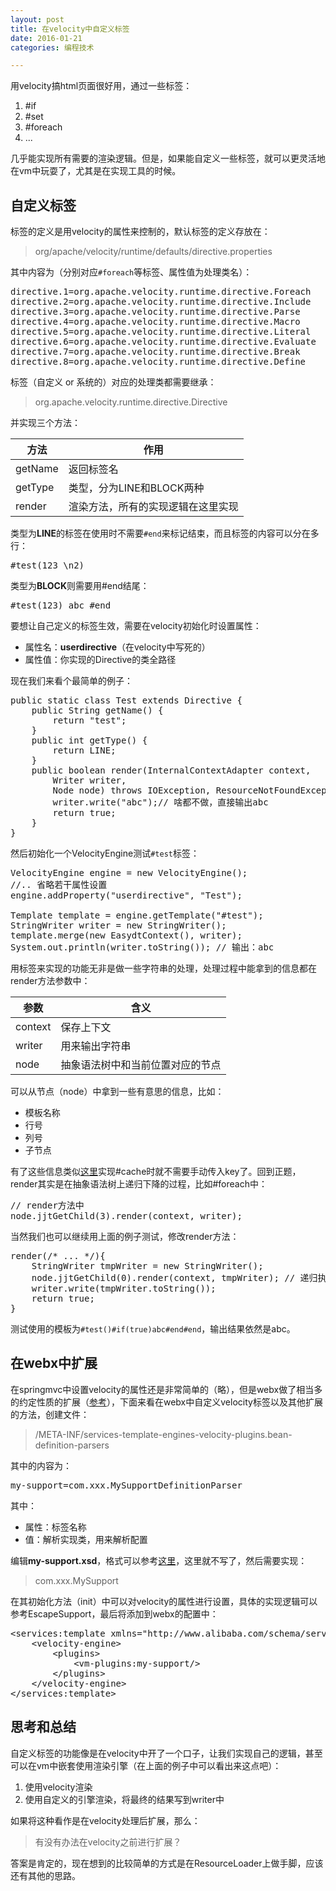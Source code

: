 ```yaml
---
layout: post
title: 在velocity中自定义标签
date: 2016-01-21
categories: 编程技术

---
```


用velocity搞html页面很好用，通过一些标签：

1. \#if
2. \#set
3. \#foreach
4. ...

几乎能实现所有需要的渲染逻辑。但是，如果能自定义一些标签，就可以更灵活地在vm中玩耍了，尤其是在实现工具的时候。

## 自定义标签

标签的定义是用velocity的属性来控制的，默认标签的定义存放在：

> org/apache/velocity/runtime/defaults/directive.properties

其中内容为（分别对应`#foreach`等标签、属性值为处理类名）：

<pre class="prettyprint">
directive.1=org.apache.velocity.runtime.directive.Foreach
directive.2=org.apache.velocity.runtime.directive.Include
directive.3=org.apache.velocity.runtime.directive.Parse
directive.4=org.apache.velocity.runtime.directive.Macro
directive.5=org.apache.velocity.runtime.directive.Literal
directive.6=org.apache.velocity.runtime.directive.Evaluate
directive.7=org.apache.velocity.runtime.directive.Break
directive.8=org.apache.velocity.runtime.directive.Define
</pre>

标签（自定义 or 系统的）对应的处理类都需要继承：

> org.apache.velocity.runtime.directive.Directive

并实现三个方法：

方法|作用
-|-
getName|返回标签名
getType|类型，分为LINE和BLOCK两种
render|渲染方法，所有的实现逻辑在这里实现

类型为**LINE**的标签在使用时不需要`#end`来标记结束，而且标签的内容可以分在多行：

<pre class="prettyprint">
#test(123 \n2)
</pre>

类型为**BLOCK**则需要用#end结尾：

<pre class="prettyprint">
#test(123) abc #end
</pre>

要想让自己定义的标签生效，需要在velocity初始化时设置属性：

- 属性名：**userdirective**（在velocity中写死的）
- 属性值：你实现的Directive的类全路径

现在我们来看个最简单的例子：

<pre class="prettyprint">
public static class Test extends Directive {
    public String getName() {
        return "test";
    }
    public int getType() {
        return LINE;
    }
    public boolean render(InternalContextAdapter context, 
        Writer writer, 
        Node node) throws IOException, ResourceNotFoundException, ParseErrorException, MethodInvocationException {
        writer.write("abc");// 啥都不做，直接输出abc
        return true;
    }
}
</pre>

然后初始化一个VelocityEngine测试`#test`标签：

<pre class="prettyprint">
VelocityEngine engine = new VelocityEngine();
//.. 省略若干属性设置
engine.addProperty("userdirective", "Test");

Template template = engine.getTemplate("#test");
StringWriter writer = new StringWriter();
template.merge(new EasydtContext(), writer);
System.out.println(writer.toString()); // 输出：abc
</pre>

用标签来实现的功能无非是做一些字符串的处理，处理过程中能拿到的信息都在render方法参数中：

参数|含义
-|-
context|保存上下文
writer|用来输出字符串
node|抽象语法树中和当前位置对应的节点

可以从节点（node）中拿到一些有意思的信息，比如：

- 模板名称
- 行号
- 列号
- 子节点

有了这些信息类似[这里](http://www.ibm.com/developerworks/cn/java/j-lo-velocity/)实现#cache时就不需要手动传入key了。回到正题，render其实是在抽象语法树上递归下降的过程，比如#foreach中：

<pre class="prettyprint">
// render方法中
node.jjtGetChild(3).render(context, writer);
</pre>

当然我们也可以继续用上面的例子测试，修改render方法：

<pre class="prettyprint">
render(/* ... */){
    StringWriter tmpWriter = new StringWriter();
    node.jjtGetChild(0).render(context, tmpWriter); // 递归执行
    writer.write(tmpWriter.toString());
    return true;
}
</pre>

测试使用的模板为`#test()#if(true)abc#end#end`，输出结果依然是abc。


## 在webx中扩展

在springmvc中设置velocity的属性还是非常简单的（略），但是webx做了相当多的约定性质的扩展（[参考](http://openwebx.org/docs/springext.html)），下面来看在webx中自定义velocity标签以及其他扩展的方法，创建文件：

> /META-INF/services-template-engines-velocity-plugins.bean-definition-parsers

其中的内容为：

<pre class="prettyprint">
my-support=com.xxx.MySupportDefinitionParser
</pre>

其中：

- 属性：标签名称
- 值：解析实现类，用来解析配置

编辑**my-support.xsd**，格式可以参考[这里](http://wsztrush.github.io/%E7%BC%96%E7%A8%8B%E6%8A%80%E6%9C%AF/2015/10/14/Xml-Schema.html)，这里就不写了，然后需要实现：

> com.xxx.MySupport

在其初始化方法（init）中可以对velocity的属性进行设置，具体的实现逻辑可以参考EscapeSupport，最后将添加到webx的配置中：

<pre class="prettyprint">
&lt;services:template xmlns="http://www.alibaba.com/schema/services/template/engines" searchExtensions="true"&gt;
    &lt;velocity-engine&gt;
        &lt;plugins&gt;
            &lt;vm-plugins:my-support/&gt;
        &lt;/plugins&gt;
    &lt;/velocity-engine&gt;
&lt;/services:template&gt;
</pre>

## 思考和总结

自定义标签的功能像是在velocity中开了一个口子，让我们实现自己的逻辑，甚至可以在vm中嵌套使用渲染引擎（在上面的例子中可以看出来这点吧）：

1. 使用velocity渲染
2. 使用自定义的引擎渲染，将最终的结果写到writer中

如果将这种看作是在velocity处理后扩展，那么：

> 有没有办法在velocity之前进行扩展？

答案是肯定的，现在想到的比较简单的方式是在ResourceLoader上做手脚，应该还有其他的思路。